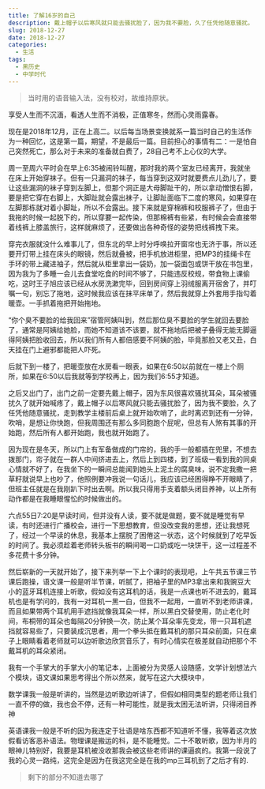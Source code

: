 ```yaml
---
title: 了解16岁的自己
description: 戴上帽子以后寒风就只能去骚扰脸了，因为我不要脸，久了任凭他随意骚扰。
slug: 2018-12-27
date: 2018-12-27
categories:
  - 生活
tags:
  - 黑历史
  - 中学时代
---
```


> 当时用的语音输入法，没有校对，故维持原状。

享受人生而不沉湎，看透人生而不消极，正值寒冬，然而心灵雨露春。

现在是2018年12月，正在上高二。以后每当场景变换就系一篇当时自己的生活作为一种回忆，这是第一篇，期望，不是最后一篇。目前担心的事情有二：一是怕自己突然死亡，那么对于未来的准备就白费了，28自己考不上心仪的大学。

周一至周六平时会在早上6:35被闹铃叫醒，那时我的两个室友已经离开，我就坐在床上开始穿袜子。但有一只漏洞的袜子，每当穿到这双时就要费点儿劲儿了，要让这些漏洞的袜子穿到左脚上，但那个洞正是大母脚趾干的，所以拿动憎恨右脚，要是把它穿在右脚上，大脚趾就会露出袜子，让脚趾面临下二度的寒风，如果穿在左脚那栋就对着小脚趾，所以不会露出。接下来就是穿棉裤和校服裤子了，但由于我拖的时候一起脱下的，所以穿要一起传染，但那棉裤有些紧，有时候会会直接带着线裤上膝盖旅行，这样就麻烦了，还要做出各种奇怪的姿势把线裤拽下来。

穿完衣服就没什么难事儿了，但东北的早上时分呼唤拉开窗帘也无济于事，所以还要开灯带上挂在床头的眼镜，然后就叠被，把手机放进柜里，把MP3的挂绳卡在手环的带上藏进袖子，然后就从柜里拿出一袋奶，加一袋面包或饼干放在书包里，因为我为了多睡一会儿去食堂吃食的时间不够了，只能违反校规，带食物上课偷吃，这时王子旭应该已经从水房洗漱完毕，回到房间穿上羽绒服离开宿舍了，并叮嘱一句，别忘了拖地，这时候我应该在抹平床单了，然后我就穿上外套用手指勾着暖壶。一手抓着拖把开始拖地。

“你个臭不要脸的给我回来”宿管阿姨叫到，然后那位臭不要脸的学生就回去要脸了，通常是阿姨给她脸，而她不知道该不该要，就不拖地后把被子叠得无能无脚逼得阿姨把脸收回去，所以我们所有人都倍感要不阿姨的脸，毕竟那脸又老又丑，白天挂在门上避邪都能把人吓死。

后就下到一楼了，把暖壶放在水房看一眼表，如果在6:50以前就在一楼上个厕所，如果在6:50以后我就等到学校再上，因为我们6:55才知道。

之后又出门了，出门之前一定要先戴上帽子，因为东风很喜欢骚扰耳朵，耳朵被骚扰久了就开始喊疼了，戴上帽子以后寒风就只能去骚扰脸了，因为我不要脸，久了任凭他随意骚扰，走到教学主楼前后桌上就开始吹哨了，此时离迟到还有一分钟，吹哨，是想让你快跑，但我周围还有那么多同胞跑个屁呢，但总有人煞有其事的开始跑，然后所有人都开始跑，我也就开始跑了。

因为现在是冬天，所以门上有军备做成的门帘的，我的手一般都插在兜里，不想去拨那门，帘子就在一群人中间挤进去上，然后上到四楼，到了班级一看到我的同桌心情就不好了，在我坐下的一瞬间总能闻到她头上泥土的腐臭味，说不定我撒一把草籽就说早上也吵了，他照例要冲我说一句话儿，我应该已经困得睁不开眼睛了，但班主任就是在我刚趴下时出去啊。所以我只得用手支着额头闭目养神，以上所有动作都是在我睡眼惺忪的时候做出的。

六点55日7:20是早读时间，但并没有人读，要不就是做题，要不就是睡觉有早读，有时还进行广播校会，进行一下思想教育，但没改变我的思想，还让我想死了，经过一个早读的休息，我基本上摆脱了困倦这一状态，这个时候就到了吃早饭的时间了。我必须趁着老师转头板书的瞬间喝一口奶或吃一块饼干，这一过程差不多花费十多分钟。

然后崭新的一天就开始了，接下来列举一下上个课时的表现吧，上午共五节课三节课后跑操，语文课一般是听半节课，听腻了，把袖子里的MP3拿出来和我豌豆大小的蓝牙耳机连接上听歌，假如没有这耳机的话，我是一点课也听不进去的，戴耳机也是有学问的，我有一对耳机一黑一白，但我不一起用，一直听不到老师讲课，而且如果带两个耳机用手遮挡就像我耳朵一样，所以黑白交替使用，防止老化时间，布桐带的耳朵也每隔20分钟换一次，防止某个耳朵率先变龙，带一只耳机遮挡就容易些了，只要装成沉思者，用一个拳头抵在戴耳机的那只耳朵前面，只在桌子上眼睛看着老师就可以边听歌边欣赏音乐了，有时心情实在极差就自动把那个不戴耳机的耳朵紧闭。

我有一个手掌大的手掌大小的笔记本，上面被分为灵感人设随感，文学计划想法六个模块，语文课如果思考得出个所以然来，就写在这六大模块中，

数学课我一般是听讲的，当然是边听歌边听讲了，但假如相同类型的题老师让我们一直不停的做，我也会不停，还有一种可能性，就是我太困无法听讲，只得闭目养神

英语课我一般是不听的因为我连定于壮语是啥东西都不知道听不懂，我等着这次放假看访客恶补语法。物理课是搬运的科，是不能睡觉。二十不敢听歌，因为半月的眼神儿特别好，我要是耳机被没收那我会被这些老师讲的课逼疯的。我第一段说了我的心灵一路纯，这完全是因为在我这完全是在我的mp三耳机到了之后才有的.

> 剩下的部分不知道去哪了
